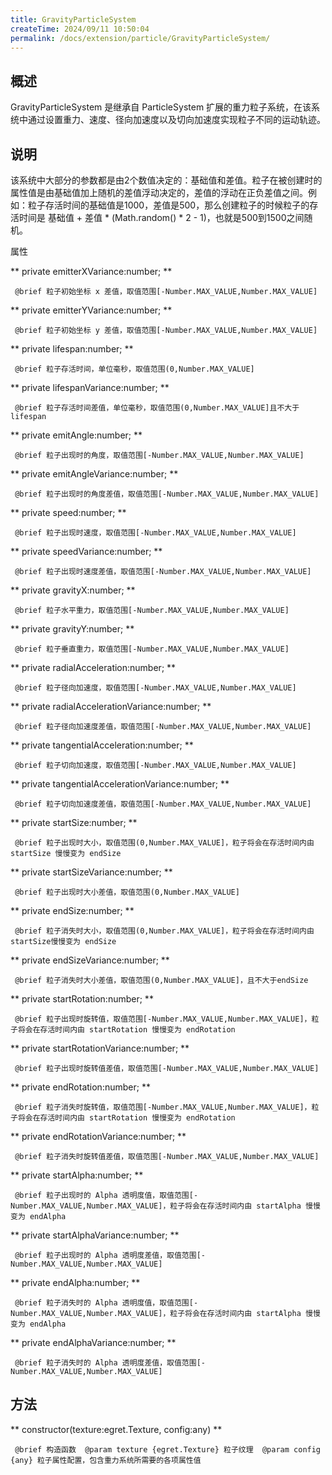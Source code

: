 ```yaml
---
title: GravityParticleSystem
createTime: 2024/09/11 10:50:04
permalink: /docs/extension/particle/GravityParticleSystem/
---
```

## 概述

GravityParticleSystem 是继承自 ParticleSystem 扩展的重力粒子系统，在该系统中通过设置重力、速度、径向加速度以及切向加速度实现粒子不同的运动轨迹。

## 说明

该系统中大部分的参数都是由2个数值决定的：基础值和差值。粒子在被创建时的属性值是由基础值加上随机的差值浮动决定的，差值的浮动在正负差值之间。例如：粒子存活时间的基础值是1000，差值是500，那么创建粒子的时候粒子的存活时间是 基础值 + 差值 * (Math.random() * 2 - 1)，也就是500到1500之间随机。

属性

** private emitterXVariance:number; **

```
 @brief 粒子初始坐标 x 差值，取值范围[-Number.MAX_VALUE,Number.MAX_VALUE]
```

** private emitterYVariance:number; **

```
 @brief 粒子初始坐标 y 差值，取值范围[-Number.MAX_VALUE,Number.MAX_VALUE]
```

** private lifespan:number; **

```
 @brief 粒子存活时间，单位毫秒，取值范围(0,Number.MAX_VALUE]
```

** private lifespanVariance:number; **

```
 @brief 粒子存活时间差值，单位毫秒，取值范围(0,Number.MAX_VALUE]且不大于 lifespan
```

** private emitAngle:number; **

```
 @brief 粒子出现时的角度，取值范围[-Number.MAX_VALUE,Number.MAX_VALUE]
```

** private emitAngleVariance:number; **

```
 @brief 粒子出现时的角度差值，取值范围[-Number.MAX_VALUE,Number.MAX_VALUE]
```

** private speed:number; **

```
 @brief 粒子出现时速度，取值范围[-Number.MAX_VALUE,Number.MAX_VALUE]
```

** private speedVariance:number; **

```
 @brief 粒子出现时速度差值，取值范围[-Number.MAX_VALUE,Number.MAX_VALUE]
```

** private gravityX:number; **

```
 @brief 粒子水平重力，取值范围[-Number.MAX_VALUE,Number.MAX_VALUE]
```

** private gravityY:number; **

```
 @brief 粒子垂直重力，取值范围[-Number.MAX_VALUE,Number.MAX_VALUE]
```

** private radialAcceleration:number; **

```
 @brief 粒子径向加速度，取值范围[-Number.MAX_VALUE,Number.MAX_VALUE]
```

** private radialAccelerationVariance:number; **

```
 @brief 粒子径向加速度差值，取值范围[-Number.MAX_VALUE,Number.MAX_VALUE]
```

** private tangentialAcceleration:number; **

```
 @brief 粒子切向加速度，取值范围[-Number.MAX_VALUE,Number.MAX_VALUE]
```

** private tangentialAccelerationVariance:number; **

```
 @brief 粒子切向加速度差值，取值范围[-Number.MAX_VALUE,Number.MAX_VALUE]
```

** private startSize:number; **

```
 @brief 粒子出现时大小，取值范围(0,Number.MAX_VALUE]，粒子将会在存活时间内由 startSize 慢慢变为 endSize
```

** private startSizeVariance:number; **

```
 @brief 粒子出现时大小差值，取值范围(0,Number.MAX_VALUE]
```

** private endSize:number; **

```
 @brief 粒子消失时大小，取值范围(0,Number.MAX_VALUE]，粒子将会在存活时间内由 startSize慢慢变为 endSize
```

** private endSizeVariance:number; **

```
 @brief 粒子消失时大小差值，取值范围(0,Number.MAX_VALUE]，且不大于endSize
```

** private startRotation:number; **

```
 @brief 粒子出现时旋转值，取值范围[-Number.MAX_VALUE,Number.MAX_VALUE]，粒子将会在存活时间内由 startRotation 慢慢变为 endRotation
```

** private startRotationVariance:number; **

```
 @brief 粒子出现时旋转值差值，取值范围[-Number.MAX_VALUE,Number.MAX_VALUE]
```

** private endRotation:number; **

```
 @brief 粒子消失时旋转值，取值范围[-Number.MAX_VALUE,Number.MAX_VALUE]，粒子将会在存活时间内由 startRotation 慢慢变为 endRotation
```

** private endRotationVariance:number; **

```
 @brief 粒子消失时旋转值差值，取值范围[-Number.MAX_VALUE,Number.MAX_VALUE]
```

** private startAlpha:number; **

```
 @brief 粒子出现时的 Alpha 透明度值，取值范围[-Number.MAX_VALUE,Number.MAX_VALUE]，粒子将会在存活时间内由 startAlpha 慢慢变为 endAlpha
```

** private startAlphaVariance:number; **

```
 @brief 粒子出现时的 Alpha 透明度差值，取值范围[-Number.MAX_VALUE,Number.MAX_VALUE]
```

** private endAlpha:number; **

```
 @brief 粒子消失时的 Alpha 透明度值，取值范围[-Number.MAX_VALUE,Number.MAX_VALUE]，粒子将会在存活时间内由 startAlpha 慢慢变为 endAlpha
```

** private endAlphaVariance:number; **

```
 @brief 粒子消失时的 Alpha 透明度差值，取值范围[-Number.MAX_VALUE,Number.MAX_VALUE]
```

## 方法

** constructor(texture:egret.Texture, config:any) **

```
 @brief 构造函数  @param texture {egret.Texture} 粒子纹理  @param config {any} 粒子属性配置，包含重力系统所需要的各项属性值
```
